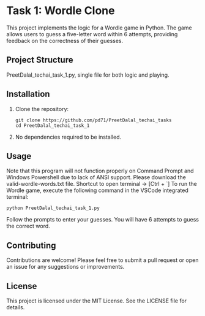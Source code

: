 # Task 1: Wordle Clone

This project implements the logic for a Wordle game in Python. The game allows users to guess a five-letter word within 6 attempts, providing feedback on the correctness of their guesses.

## Project Structure

PreetDalal_techai_task_1.py, single file for both logic and playing.

## Installation

1. Clone the repository:
   ```
   git clone https://github.com/pd71/PreetDalal_techai_tasks
   cd PreetDalal_techai_task_1
   ```

2. No dependencies required to be installed.

## Usage

Note that this program will not function properly on Command Prompt and Windows Powershell due to lack of ANSI support.
Please download the valid-wordle-words.txt file.
Shortcut to open terminal -> [Ctrl + `]
To run the Wordle game, execute the following command in the VSCode integrated terminal:

```
python PreetDalal_techai_task_1.py
```

Follow the prompts to enter your guesses. You will have 6 attempts to guess the correct word.

## Contributing

Contributions are welcome! Please feel free to submit a pull request or open an issue for any suggestions or improvements.

## License

This project is licensed under the MIT License. See the LICENSE file for details.
